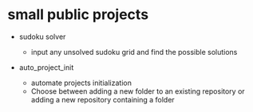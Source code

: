 # small public projects

- sudoku solver
  - input any unsolved sudoku grid and find the possible solutions

- auto_project_init
  - automate projects initialization
  - Choose between adding a new folder to an existing repository or adding a new repository containing a folder

